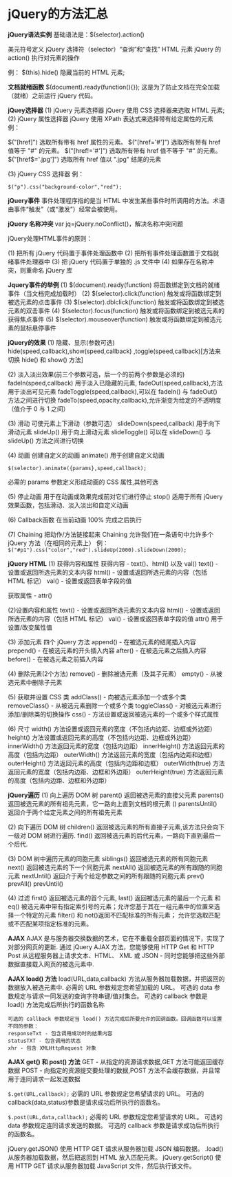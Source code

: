 # jQuery的方法汇总

**jQuery语法实例**
基础语法是：$(selector).action()

  美元符号定义 jQuery
  选择符（selector）“查询”和“查找” HTML 元素
  jQuery 的 action() 执行对元素的操作
  
例： $(this).hide() 隐藏当前的 HTML 元素;

**文档就绪函数**
$(document).ready(function(){});
这是为了防止文档在完全加载（就绪）之前运行 jQuery 代码。

**jQuey选择器**
(1) jQuery 元素选择器
    jQuery 使用 CSS 选择器来选取 HTML 元素;
(2) jQuery 属性选择器
    jQuery 使用 XPath 表达式来选择带有给定属性的元素
例：

$("[href]") 选取所有带有 href 属性的元素。
$("[href='#']") 选取所有带有 href 值等于 "#" 的元素。
$("[href!='#']") 选取所有带有 href 值不等于 "#" 的元素。
$("[href$='.jpg']") 选取所有 href 值以 ".jpg" 结尾的元素

(3) jQuery CSS 选择器
例：
```
$("p").css("background-color","red");
```

**jQuery事件**
事件处理程序指的是当 HTML 中发生某些事件时所调用的方法。术语由事件“触发”（或“激发”）经常会被使用。

**jQuery 名称冲突**
var jq=jQuery.noConflict()，解决名称冲突问题

jQuery处理HTML事件的原则：

(1) 把所有 jQuery 代码置于事件处理函数中
(2) 把所有事件处理函数置于文档就绪事件处理器中
(3) 把 jQuery 代码置于单独的 .js 文件中
(4) 如果存在名称冲突，则重命名 jQuery 库

**Jquery事件的举例**
(1) $(document).ready(function) 将函数绑定到文档的就绪事件（当文档完成加载时）
(2) $(selector).click(function) 触发或将函数绑定到被选元素的点击事件
(3) $(selector).dblclick(function) 触发或将函数绑定到被选元素的双击事件
(4) $(selector).focus(function) 触发或将函数绑定到被选元素的获得焦点事件
(5) $(selector).mouseover(function) 触发或将函数绑定到被选元素的鼠标悬停事件


**jQuery的效果**
(1) 隐藏、显示(参数可选)
hide(speed,callback),show(speed,callback) ,toggle(speed,callback)[方法来切换 hide() 和 show() 方法]

(2) 淡入淡出效果(前三个参数可选，后一个的前两个参数是必须的)
fadeIn(speed,callback) 用于淡入已隐藏的元素,
fadeOut(speed,callback),方法用于淡出可见元素
fadeToggle(speed,callback),可以在 fadeIn() 与 fadeOut() 方法之间进行切换
fadeTo(speed,opacity,callback),允许渐变为给定的不透明度（值介于 0 与 1 之间）

(3) 滑动  可使元素上下滑动（参数可选）
slideDown(speed,callback) 用于向下滑动元素
slideUp() 用于向上滑动元素
slideToggle() 可以在 slideDown() 与 slideUp() 方法之间进行切换

(4) 动画 创建自定义的动画
animate()  用于创建自定义动画
```
$(selector).animate({params},speed,callback);
```
必需的 params 参数定义形成动画的 CSS 属性,其他可选

(5) 停止动画  用于在动画或效果完成前对它们进行停止
stop()  适用于所有 jQuery 效果函数，包括滑动、淡入淡出和自定义动画

(6) Callback函数  在当前动画 100% 完成之后执行

(7) Chaining 把动作/方法链接起来
Chaining 允许我们在一条语句中允许多个 jQuery 方法（在相同的元素上）
例：
`$("#p1").css("color","red").slideUp(2000).slideDown(2000);`

**jQuery HTML**
(1) 获得内容和属性
获得内容 - text()、html() 以及 val()
text() - 设置或返回所选元素的文本内容
html() - 设置或返回所选元素的内容（包括 HTML 标记）
val() - 设置或返回表单字段的值

获取属性 - attr()

(2)设置内容和属性
text() - 设置或返回所选元素的文本内容
html() - 设置或返回所选元素的内容（包括 HTML 标记）
val() - 设置或返回表单字段的值
attr() 用于设置/改变属性值

(3) 添加元素
四个 jQuery 方法
append() - 在被选元素的结尾插入内容
prepend() - 在被选元素的开头插入内容
after() - 在被选元素之后插入内容
before() - 在被选元素之前插入内容

(4) 删除元素(2个方法)
remove() - 删除被选元素（及其子元素）
empty() - 从被选元素中删除子元素

(5)  获取并设置 CSS 类
addClass() - 向被选元素添加一个或多个类
removeClass() - 从被选元素删除一个或多个类
toggleClass() - 对被选元素进行添加/删除类的切换操作
css() - 方法设置或返回被选元素的一个或多个样式属性

(6) 尺寸
width() 方法设置或返回元素的宽度（不包括内边距、边框或外边距）
height() 方法设置或返回元素的高度（不包括内边距、边框或外边距）
innerWidth() 方法返回元素的宽度（包括内边距）
innerHeight() 方法返回元素的高度（包括内边距）
outerWidth() 方法返回元素的宽度（包括内边距和边框）
outerHeight() 方法返回元素的高度（包括内边距和边框）
outerWidth(true) 方法返回元素的宽度（包括内边距、边框和外边距）
outerHeight(true) 方法返回元素的高度（包括内边距、边框和外边距）

**jQuery遍历**
(1) 向上遍历 DOM 树
parent() 返回被选元素的直接父元素
parents() 返回被选元素的所有祖先元素，它一路向上直到文档的根元素 (<html>)
parentsUntil() 返回介于两个给定元素之间的所有祖先元素

(2) 向下遍历 DOM 树
children() 返回被选元素的所有直接子元素,该方法只会向下一级对 DOM 树进行遍历.
find() 返回被选元素的后代元素，一路向下直到最后一个后代.

(3) DOM 树中遍历元素的同胞元素
siblings() 返回被选元素的所有同胞元素
next() 返回被选元素的下一个同胞元素
nextAll() 返回被选元素的所有跟随的同胞元素
nextUntil() 返回介于两个给定参数之间的所有跟随的同胞元素
prev()
prevAll()
prevUntil()

(4) 过滤
first() 返回被选元素的首个元素, 
last() 返回被选元素的最后一个元素
和 eq() 被选元素中带有指定索引号的元素；允许您基于其在一组元素中的位置来选择一个特定的元素
filter() 和 not()返回不匹配标准的所有元素； 允许您选取匹配或不匹配某项指定标准的元素。


**AJAX**
AJAX 是与服务器交换数据的艺术，它在不重载全部页面的情况下，实现了对部分网页的更新.
通过 jQuery AJAX 方法，您能够使用 HTTP Get 和 HTTP Post 从远程服务器上请求文本、HTML、
XML 或 JSON - 同时您能够把这些外部数据直接载入网页的被选元素中.

**AJAX load() 方法**
load(URL,data,callback) 方法从服务器加载数据，并把返回的数据放入被选元素中.
必需的 URL 参数规定您希望加载的 URL。
可选的 data 参数规定与请求一同发送的查询字符串键/值对集合。
可选的 callback 参数是 load() 方法完成后所执行的函数名称

    可选的 callback 参数规定当 load() 方法完成后所要允许的回调函数。回调函数可以设置不同的参数：
    responseTxt - 包含调用成功时的结果内容
    statusTXT - 包含调用的状态
    xhr - 包含 XMLHttpRequest 对象
    
**AJAX get() 和 post() 方法**
GET - 从指定的资源请求数据,GET 方法可能返回缓存数据
POST - 向指定的资源提交要处理的数据,POST 方法不会缓存数据，并且常用于连同请求一起发送数据

`$.get(URL,callback);`
必需的 URL 参数规定您希望请求的 URL。
可选的 callback(data,status)参数是请求成功后所执行的函数名。

`$.post(URL,data,callback);`
必需的 URL 参数规定您希望请求的 URL。
可选的 data 参数规定连同请求发送的数据。
可选的 callback 参数是请求成功后所执行的函数名。

jQuery.getJSON() 使用 HTTP GET 请求从服务器加载 JSON 编码数据。
 .load() 从服务器加载数据，然后把返回到 HTML 放入匹配元素。
jQuery.getScript() 使用 HTTP GET 请求从服务器加载 JavaScript 文件，然后执行该文件。


